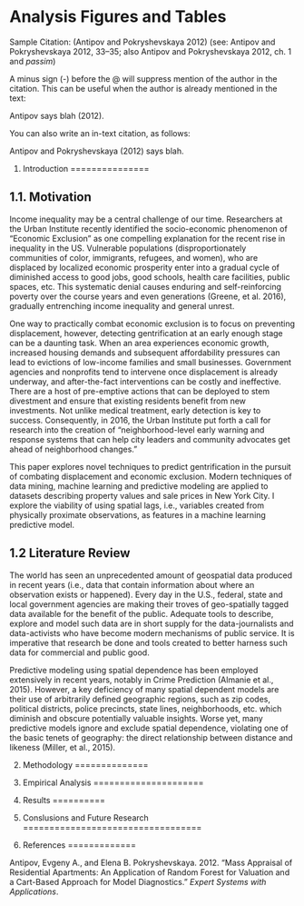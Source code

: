Analysis Figures and Tables
================





Sample Citation: (Antipov and Pokryshevskaya 2012) (see: Antipov and Pokryshevskaya 2012, 33–35; also Antipov and Pokryshevskaya 2012, ch. 1 and *passim*)

A minus sign (-) before the @ will suppress mention of the author in the citation. This can be useful when the author is already mentioned in the text:

Antipov says blah (2012).

You can also write an in-text citation, as follows:

Antipov and Pokryshevskaya (2012) says blah.


1. Introduction
===============


1.1. Motivation
---------------

Income inequality may be a central challenge of our time. Researchers at the Urban Institute recently identified the socio-economic phenomenon of “Economic Exclusion” as one compelling explanation for the recent rise in inequality in the US. Vulnerable populations (disproportionately communities of color, immigrants, refugees, and women), who are displaced by localized economic prosperity enter into a gradual cycle of diminished access to good jobs, good schools, health care facilities, public spaces, etc. This systematic denial causes enduring and self-reinforcing poverty over the course years and even generations (Greene, et al. 2016), gradually entrenching income inequality and general unrest.

One way to practically combat economic exclusion is to focus on preventing displacement, however, detecting gentrification at an early enough stage can be a daunting task. When an area experiences economic growth, increased housing demands and subsequent affordability pressures can lead to evictions of low-income families and small businesses. Government agencies and nonprofits tend to intervene once displacement is already underway, and after-the-fact interventions can be costly and ineffective. There are a host of pre-emptive actions that can be deployed to stem divestment and ensure that existing residents benefit from new investments. Not unlike medical treatment, early detection is key to success. Consequently, in 2016, the Urban Institute put forth a call for research into the creation of “neighborhood-level early warning and response systems that can help city leaders and community advocates get ahead of neighborhood changes.”

This paper explores novel techniques to predict gentrification in the pursuit of combating displacement and economic exclusion. Modern techniques of data mining, machine learning and predictive modeling are applied to datasets describing property values and sale prices in New York City. I explore the viability of using spatial lags, i.e., variables created from physically proximate observations, as features in a machine learning predictive model.

1.2 Literature Review
---------------------

The world has seen an unprecedented amount of geospatial data produced in recent years (i.e., data that contain information about where an observation exists or happened). Every day in the U.S., federal, state and local government agencies are making their troves of geo-spatially tagged data available for the benefit of the public. Adequate tools to describe, explore and model such data are in short supply for the data-journalists and data-activists who have become modern mechanisms of public service. It is imperative that research be done and tools created to better harness such data for commercial and public good.

Predictive modeling using spatial dependence has been employed extensively in recent years, notably in Crime Prediction (Almanie et al., 2015). However, a key deficiency of many spatial dependent models are their use of arbitrarily defined geographic regions, such as zip codes, political districts, police precincts, state lines, neighborhoods, etc. which diminish and obscure potentially valuable insights. Worse yet, many predictive models ignore and exclude spatial dependence, violating one of the basic tenets of geography: the direct relationship between distance and likeness (Miller, et al., 2015).

2. Methodology
==============

3. Empirical Analysis
=====================

4. Results
==========

5. Conslusions and Future Research
==================================

6. References
=============

Antipov, Evgeny A., and Elena B. Pokryshevskaya. 2012. “Mass Appraisal of Residential Apartments: An Application of Random Forest for Valuation and a Cart-Based Approach for Model Diagnostics.” *Expert Systems with Applications*.
